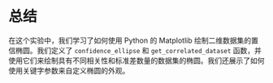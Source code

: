 # 总结

在这个实验中，我们学习了如何使用 Python 的 Matplotlib 绘制二维数据集的置信椭圆。我们定义了 `confidence_ellipse` 和 `get_correlated_dataset` 函数，并使用它们来绘制具有不同相关性和标准差数量的数据集的椭圆。我们还展示了如何使用关键字参数来自定义椭圆的外观。
